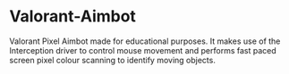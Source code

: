 # Valorant-Aimbot

Valorant Pixel Aimbot made for educational purposes. It makes use of the Interception driver to control mouse movement and performs fast paced screen pixel colour scanning to identify moving objects.
